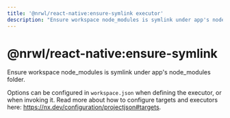 ```yaml
---
title: '@nrwl/react-native:ensure-symlink executor'
description: "Ensure workspace node_modules is symlink under app's node_modules folder."
---
```


# @nrwl/react-native:ensure-symlink

Ensure workspace node_modules is symlink under app's node_modules folder.

Options can be configured in `workspace.json` when defining the executor, or when invoking it. Read more about how to configure targets and executors here: https://nx.dev/configuration/projectjson#targets.
